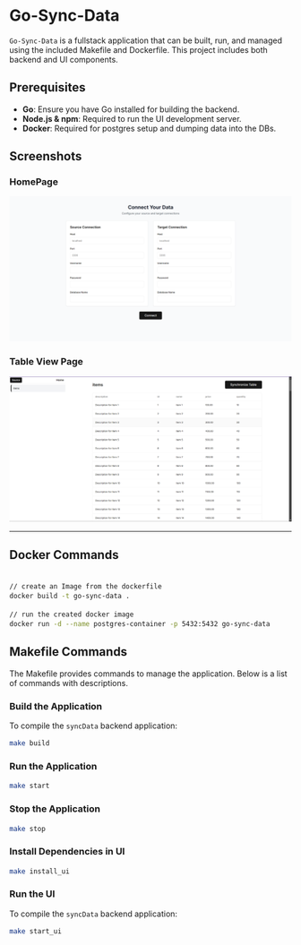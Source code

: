 # Go-Sync-Data

`Go-Sync-Data` is a fullstack application that can be built, run, and managed using the included Makefile and Dockerfile. This project includes both backend and UI components.

## Prerequisites

- **Go**: Ensure you have Go installed for building the backend.
- **Node.js & npm**: Required to run the UI development server.
- **Docker**: Required for postgres setup and dumping data into the DBs.

## Screenshots

### HomePage
![Home](./assets/home.png)

### Table View Page
![Table View Page](./assets/table-view.png)

---

## Docker Commands
```sh

// create an Image from the dockerfile
docker build -t go-sync-data .

// run the created docker image 
docker run -d --name postgres-container -p 5432:5432 go-sync-data

```


## Makefile Commands

The Makefile provides commands to manage the application. Below is a list of commands with descriptions.

### Build the Application

To compile the `syncData` backend application:

```bash
make build
```


### Run the Application


```bash
make start
```

### Stop the Application


```bash
make stop
```

### Install Dependencies in UI

```bash
make install_ui
```

### Run the UI

To compile the `syncData` backend application:

```bash
make start_ui
```